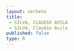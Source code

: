```yaml
---
layout: verbete
title:
 - SILVA, CLAUDIO AVILA
 - SILVA, Cláudio Ávila
published: false
type: R
---
```


